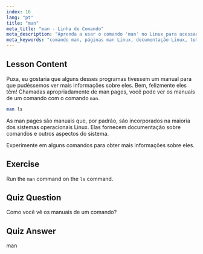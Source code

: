```yaml
---
index: 16
lang: "pt"
title: "man"
meta_title: "man - Linha de Comando"
meta_description: "Aprenda a usar o comando 'man' no Linux para acessar manuais de comandos. Descubra a documentação essencial do Linux para iniciantes e melhore suas habilidades de linha de comando."
meta_keywords: "comando man, páginas man Linux, documentação Linux, tutorial Linux, guia de linha de comando, Linux para iniciantes"
---
```


## Lesson Content

Puxa, eu gostaria que alguns desses programas tivessem um manual para que pudéssemos ver mais informações sobre eles. Bem, felizmente eles têm! Chamadas apropriadamente de man pages, você pode ver os manuais de um comando com o comando `man`.

```bash
man ls
```

As man pages são manuais que, por padrão, são incorporados na maioria dos sistemas operacionais Linux. Elas fornecem documentação sobre comandos e outros aspectos do sistema.

Experimente em alguns comandos para obter mais informações sobre eles.

## Exercise

Run the `man` command on the `ls` command.

## Quiz Question

Como você vê os manuais de um comando?

## Quiz Answer

man

